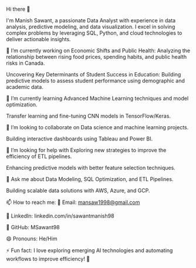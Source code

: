 Hi there 👋

I'm Manish Sawant, a passionate Data Analyst with experience in data analysis, predictive modeling, and data visualization. I excel in solving complex problems by leveraging SQL, Python, and cloud technologies to deliver actionable insights.

🔭 I’m currently working on Economic Shifts and Public Health: Analyzing the relationship between rising food prices, spending habits, and public health risks in Canada.

Uncovering Key Determinants of Student Success in Education: Building predictive models to assess student performance using demographic and academic data.

🌱 I’m currently learning Advanced Machine Learning techniques and model optimization.

Transfer learning and fine-tuning CNN models in TensorFlow/Keras.

👯 I’m looking to collaborate on Data science and machine learning projects.

Building interactive dashboards using Tableau and Power BI.

🤔 I’m looking for help with Exploring new strategies to improve the efficiency of ETL pipelines.

Enhancing predictive models with better feature selection techniques.

💬 Ask me about Data Modeling, SQL Optimization, and ETL Pipelines.

Building scalable data solutions with AWS, Azure, and GCP.

📫 How to reach me: 📧 Email: mansaw1998@gmail.com

💼 LinkedIn: linkedin.com/in/sawantmanish98

📝 GitHub: MSawant98

😄 Pronouns: He/Him

⚡ Fun fact: I love exploring emerging AI technologies and automating workflows to improve efficiency! 🚀
